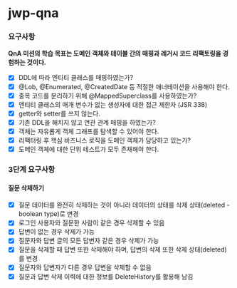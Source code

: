 # jwp-qna

### 요구사항
**QnA 미션의 학습 목표는 도메인 객체와 테이블 간의 매핑과 레거시 코드 리팩토링을 경험하는 것이다.**
- [x] DDL에 따라 엔티티 클래스를 매핑하였는가?
- [x]  @Lob, @Enumerated, @CreatedDate 등 적절한 애너테이션을 사용해야 한다.
- [x]  중복 코드를 분리하기 위해 @MappedSuperclass를 사용하였는가?
- [x]  엔티티 클래스의 매개 변수가 없는 생성자에 대한 접근 제한자 (JSR 338)
- [x]  getter와 setter를 쓰지 않는다.
- [x]  기존 DDL을 해치지 않고 연관 관계 매핑을 하였는가?
- [x]  객체는 자유롭게 객체 그래프를 탐색할 수 있어야 한다.
- [x]  리팩터링 후 핵심 비즈니스 로직을 도메인 객체가 담당하고 있는가?
- [x]  도메인 객체에 대한 단위 테스트가 모두 존재해야 한다.

### 3단계 요구사항
#### 질문 삭제하기
- [x] 질문 데이터를 완전히 삭제하는 것이 아니라 데이터의 상태를 삭제 상태(deleted - boolean type)로 변경
- [x] 로그인 사용자와 질문한 사람이 같은 경우 삭제할 수 있음
- [x] 답변이 없는 경우 삭제가 가능
- [x] 질문자와 답변 글의 모든 답변자 같은 경우 삭제가 가능
- [x] 질문을 삭제할 때 답변 또한 삭제해야 하며, 답변의 삭제 또한 삭제 상태(deleted)를 변경
- [x] 질문자와 답변자가 다른 경우 답변을 삭제할 수 없음
- [x] 질문과 답변 삭제 이력에 대한 정보를 DeleteHistory를 활용해 남김
